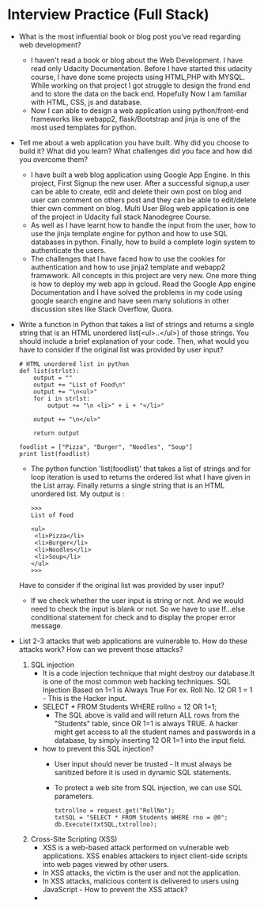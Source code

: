 # Interview Practice (Full Stack)

  * What is the most influential book or blog post you’ve read regarding web development?
    - I haven't read a book or blog about the Web Development. I have read only Udacity Documentation. Before I have started this udacity course, I have done some projects using HTML,PHP with MYSQL. While working on that project I got struggle to design the frond end and to store the data on the back end. Hopefully Now I am familiar with HTML, CSS, js and database.
    - Now I can able to design a web application using python/front-end frameworks like webapp2, flask/Bootstrap and jinja is one of the most used templates for python.
 
 * Tell me about a web application you have built. Why did you choose to build it? What did you learn? What challenges did you face and how did you overcome them? 
   - I have built a web blog application using Google App Engine. In this project, First Signup the new user. After a successful signup,a user can be able to create, edit and delete their own post on blog and user can comment on others post and they can be able to edit/delete thier own comment on blog. Multi User Blog web application is one of the project in Udacity full stack Nanodegree Course. 
   - As well as I have learnt how to handle the input from the user, how to use the jinja template engine for python and how to use SQL databases in python. Finally, how to build a complete login system to authenticate the users. 
   - The challenges that I have faced how to use the cookies for authentication and how to use jinja2 template and webapp2 framwwork. All concepts in this project are very new. One more thing is how to deploy my web app in gcloud. Read the Google App engine Documentation and I have solved the problems in my code using google search engine and have seen many solutions in other discussion sites like Stack Overflow, Quora. 
   
* Write a function in Python that takes a list of strings and returns a single string that is an HTML unordered list\(\<ul\>..\<\/ul\>\) of those strings. You should include a brief explanation of your code. Then, what would you have to consider if the original list was provided by user input?
   
      # HTML unordered list in python
      def list(strlst):
          output = ""
          output += "List of Food\n"
          output += "\n<ul>"
          for i in strlst:
              output += "\n <li>" + i + "</li>"
        
          output += "\n</ul>"
    
          return output

      foodlist = ["Pizza", "Burger", "Noodles", "Soup"]
      print list(foodlist)
      
  - The python function 'list(foodlist)' that takes a list of strings and for loop iteration is used to returns the ordered list what I have given in the List array. Finally returns a single string that is an HTML unordered list. My output is :
        
        >>> 
        List of Food

        <ul>
         <li>Pizza</li>
         <li>Burger</li>
         <li>Noodles</li>
         <li>Soup</li>
        </ul>
        >>>    
  Have to consider if the original list was provided by user input? 
   - If we check whether the user input is string or not. And we would need to check the input is blank or not. 
     So we have to use If...else conditional statement for check and to display the proper error message.       
     
 * List 2-3 attacks that web applications are vulnerable to. How do these attacks work? How can we prevent those attacks?  
   
    1. SQL injection 
         - It is a code injection technique that might destroy our database.It is one of the most common web hacking techniques.
           SQL Injection Based on 1=1 is Always True
           For ex. Roll No. 12 OR 1 = 1 - This is the Hacker input.
         - SELECT * FROM Students WHERE rollno = 12 OR 1=1;
            * The SQL above is valid and will return ALL rows from the "Students" table, since OR 1=1 is always TRUE.
              A hacker might get access to all the student names and passwords in a database, by simply inserting 12 OR 1=1 into the
              input field. 
       * how to prevent this SQL injection?
         - User input should never be trusted - It must always be sanitized before it is used in dynamic SQL statements.
         - To protect a web site from SQL injection, we can use SQL parameters.
           
               txtrollno = request.get("RollNo");
               txtSQL = "SELECT * FROM Students WHERE rno = @0";
               db.Execute(txtSQL,txtrollno);
               
     2. Cross-Site Scripting (XSS) 
          - XSS is a web-based attack performed on vulnerable web applications. XSS enables attackers to  inject client-side scripts  
            into web pages viewed by other users. 
          - In XSS attacks, the victim is the user and not the application.
          - In XSS attacks, malicious content is delivered to users using JavaScript
       -   How to prevent the XSS attack?
          - 
